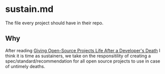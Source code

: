 # sustain.md
The file every project should have in their repo.

## Why

After reading [Giving Open-Source Projects Life After a Developer's Death](https://www.wired.com/story/giving-open-source-projects-life-after-a-developers-death/) I think it is time as sustainers, we take on the responsitility of creating a spec/standard/recommendation for all open source projects to use in case of untimely deaths. 
